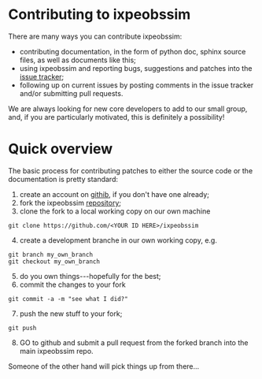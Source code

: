 # Contributing to ixpeobssim 

There are many ways you can contribute ixpeobssim:  

* contributing documentation, in the form of python doc, sphinx source files, as well as documents like this;
* using ixpeobssim and reporting bugs, suggestions and patches into the [issue tracker](https://github.com/lucabaldini/ixpeobssim/issues);
* following up on current issues by posting comments in the issue tracker and/or submitting pull requests.

We are always looking for new core developers to add to our small group, and, if you are particularly motivated, this is
definitely a possibility!


# Quick overview

The basic process for contributing patches to either the source code or the documentation is pretty standard:

1. create an account on [githib](https://github.com), if you don't have one already;
2. fork the ixpeobssim [repository](https://github.com/lucabaldini/ixpeobssim);
3. clone the fork to a local working copy on our own machine

```
git clone https://github.com/<YOUR ID HERE>/ixpeobssim
```

4. create a development branche in our own working copy, e.g.

```
git branch my_own_branch
git checkout my_own_branch
```
 
5. do you own things---hopefully for the best;
6. commit the changes to your fork

```
git commit -a -m "see what I did?"
```

7. push the new stuff to your fork; 

```
git push
```

8. GO to github and submit a pull request from the forked branch into the main ixpeobssim repo.

Someone of the other hand will pick things up from there...
